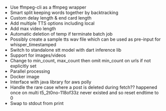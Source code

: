 - Use ffmpeg-cli as a ffmpeg wrapper
- Smart split keeping words together by backtracking
- Custom delay length & end card length
- Add multiple TTS options including local
- Add max video length
- Automatic deletion of temp if terminate batch job
- Possibly create a sample tts wav file which can be used as pre-input for whisper_timestamped
- Switch to standalone stt model with dart inference lib
- Support for images/videos
- Change to min_count, max_count then omit min_count on urls if not explicitly set
- Parallel processing
- Docker image
- Interface with java library for aws polly
- Handle the rare case where a post is deleted during fetch?? happened once on multi t5_2t0no-118of33z never existed and so reset endtime to 0
- Swap to stdout from print
